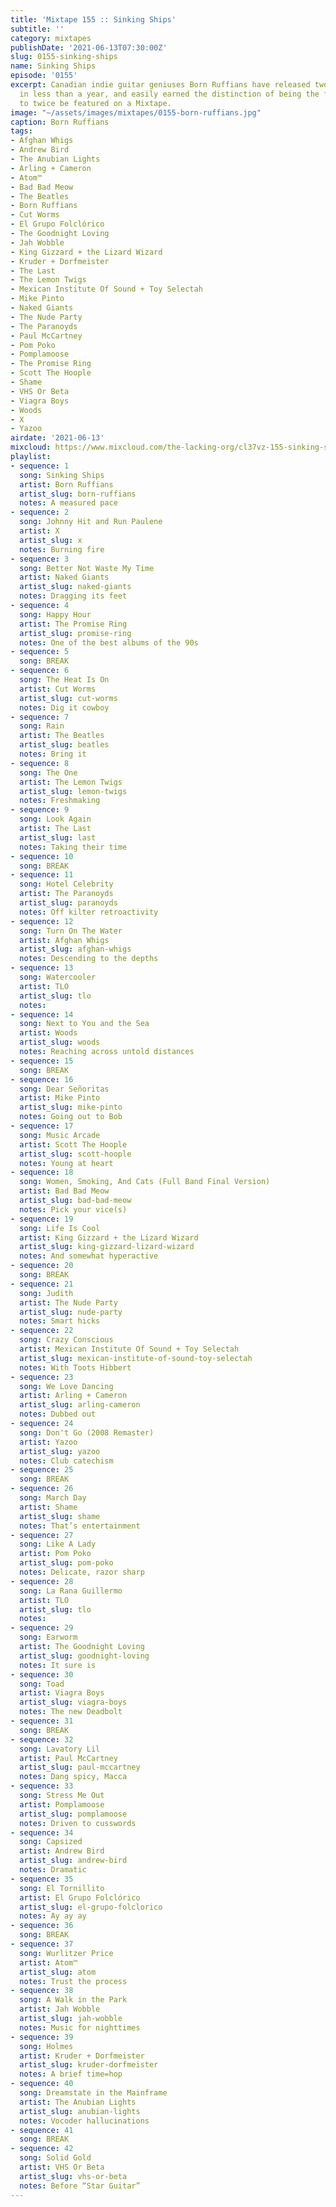 ```yaml
---
title: 'Mixtape 155 :: Sinking Ships'
subtitle: ''
category: mixtapes
publishDate: '2021-06-13T07:30:00Z'
slug: 0155-sinking-ships
name: Sinking Ships
episode: '0155'
excerpt: Canadian indie guitar geniuses Born Ruffians have released two great albums
  in less than a year, and easily earned the distinction of being the first artist
  to twice be featured on a Mixtape.
image: "~/assets/images/mixtapes/0155-born-ruffians.jpg"
caption: Born Ruffians
tags:
- Afghan Whigs
- Andrew Bird
- The Anubian Lights
- Arling + Cameron
- Atom™
- Bad Bad Meow
- The Beatles
- Born Ruffians
- Cut Worms
- El Grupo Folclórico
- The Goodnight Loving
- Jah Wobble
- King Gizzard + the Lizard Wizard
- Kruder + Dorfmeister
- The Last
- The Lemon Twigs
- Mexican Institute Of Sound + Toy Selectah
- Mike Pinto
- Naked Giants
- The Nude Party
- The Paranoyds
- Paul McCartney
- Pom Poko
- Pomplamoose
- The Promise Ring
- Scott The Hoople
- Shame
- VHS Or Beta
- Viagra Boys
- Woods
- X
- Yazoo
airdate: '2021-06-13'
mixcloud: https://www.mixcloud.com/the-lacking-org/cl37vz-155-sinking-ships/
playlist:
- sequence: 1
  song: Sinking Ships
  artist: Born Ruffians
  artist_slug: born-ruffians
  notes: A measured pace
- sequence: 2
  song: Johnny Hit and Run Paulene
  artist: X
  artist_slug: x
  notes: Burning fire
- sequence: 3
  song: Better Not Waste My Time
  artist: Naked Giants
  artist_slug: naked-giants
  notes: Dragging its feet
- sequence: 4
  song: Happy Hour
  artist: The Promise Ring
  artist_slug: promise-ring
  notes: One of the best albums of the 90s
- sequence: 5
  song: BREAK
- sequence: 6
  song: The Heat Is On
  artist: Cut Worms
  artist_slug: cut-worms
  notes: Dig it cowboy
- sequence: 7
  song: Rain
  artist: The Beatles
  artist_slug: beatles
  notes: Bring it
- sequence: 8
  song: The One
  artist: The Lemon Twigs
  artist_slug: lemon-twigs
  notes: Freshmaking
- sequence: 9
  song: Look Again
  artist: The Last
  artist_slug: last
  notes: Taking their time
- sequence: 10
  song: BREAK
- sequence: 11
  song: Hotel Celebrity
  artist: The Paranoyds
  artist_slug: paranoyds
  notes: Off kilter retroactivity
- sequence: 12
  song: Turn On The Water
  artist: Afghan Whigs
  artist_slug: afghan-whigs
  notes: Descending to the depths
- sequence: 13
  song: Watercooler
  artist: TLO
  artist_slug: tlo
  notes:
- sequence: 14
  song: Next to You and the Sea
  artist: Woods
  artist_slug: woods
  notes: Reaching across untold distances
- sequence: 15
  song: BREAK
- sequence: 16
  song: Dear Señoritas
  artist: Mike Pinto
  artist_slug: mike-pinto
  notes: Going out to Bob
- sequence: 17
  song: Music Arcade
  artist: Scott The Hoople
  artist_slug: scott-hoople
  notes: Young at heart
- sequence: 18
  song: Women, Smoking, And Cats (Full Band Final Version)
  artist: Bad Bad Meow
  artist_slug: bad-bad-meow
  notes: Pick your vice(s)
- sequence: 19
  song: Life Is Cool
  artist: King Gizzard + the Lizard Wizard
  artist_slug: king-gizzard-lizard-wizard
  notes: And somewhat hyperactive
- sequence: 20
  song: BREAK
- sequence: 21
  song: Judith
  artist: The Nude Party
  artist_slug: nude-party
  notes: Smart hicks
- sequence: 22
  song: Crazy Conscious
  artist: Mexican Institute Of Sound + Toy Selectah
  artist_slug: mexican-institute-of-sound-toy-selectah
  notes: With Toots Hibbert
- sequence: 23
  song: We Love Dancing
  artist: Arling + Cameron
  artist_slug: arling-cameron
  notes: Dubbed out
- sequence: 24
  song: Don't Go (2008 Remaster)
  artist: Yazoo
  artist_slug: yazoo
  notes: Club catechism
- sequence: 25
  song: BREAK
- sequence: 26
  song: March Day
  artist: Shame
  artist_slug: shame
  notes: That’s entertainment
- sequence: 27
  song: Like A Lady
  artist: Pom Poko
  artist_slug: pom-poko
  notes: Delicate, razor sharp
- sequence: 28
  song: La Rana Guillermo
  artist: TLO
  artist_slug: tlo
  notes:
- sequence: 29
  song: Earworm
  artist: The Goodnight Loving
  artist_slug: goodnight-loving
  notes: It sure is
- sequence: 30
  song: Toad
  artist: Viagra Boys
  artist_slug: viagra-boys
  notes: The new Deadbolt
- sequence: 31
  song: BREAK
- sequence: 32
  song: Lavatory Lil
  artist: Paul McCartney
  artist_slug: paul-mccartney
  notes: Dang spicy, Macca
- sequence: 33
  song: Stress Me Out
  artist: Pomplamoose
  artist_slug: pomplamoose
  notes: Driven to cusswords
- sequence: 34
  song: Capsized
  artist: Andrew Bird
  artist_slug: andrew-bird
  notes: Dramatic
- sequence: 35
  song: El Tornillito
  artist: El Grupo Folclórico
  artist_slug: el-grupo-folclorico
  notes: Ay ay ay
- sequence: 36
  song: BREAK
- sequence: 37
  song: Wurlitzer Price
  artist: Atom™
  artist_slug: atom
  notes: Trust the process
- sequence: 38
  song: A Walk in the Park
  artist: Jah Wobble
  artist_slug: jah-wobble
  notes: Music for nighttimes
- sequence: 39
  song: Holmes
  artist: Kruder + Dorfmeister
  artist_slug: kruder-dorfmeister
  notes: A brief time=hop
- sequence: 40
  song: Dreamstate in the Mainframe
  artist: The Anubian Lights
  artist_slug: anubian-lights
  notes: Vocoder hallucinations
- sequence: 41
  song: BREAK
- sequence: 42
  song: Solid Gold
  artist: VHS Or Beta
  artist_slug: vhs-or-beta
  notes: Before “Star Guitar”
---
```


